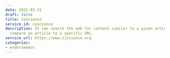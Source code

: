 ```yaml
---
date: 2022-03-31
draft: false
title: CoScience
service_id: coscience
description: It can search the web for content similar to a given article, and graphically
  compare an article to a specific URL.
service_url: https://www.sjscience.org
categories:
- endorsement
---
```



